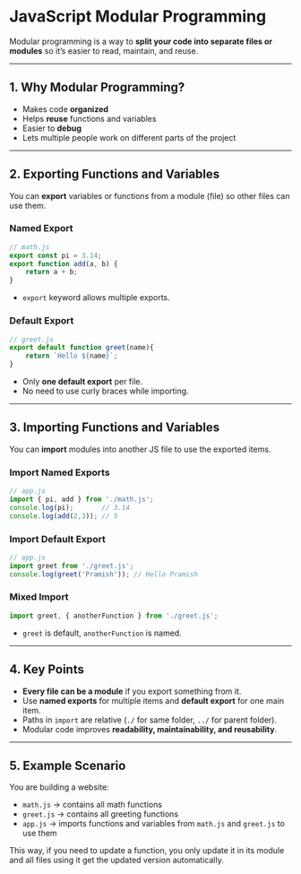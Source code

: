 # JavaScript Modular Programming

Modular programming is a way to **split your code into separate files or modules** so it’s easier to read, maintain, and reuse.

---

## 1. Why Modular Programming?

* Makes code **organized**
* Helps **reuse** functions and variables
* Easier to **debug**
* Lets multiple people work on different parts of the project

---

## 2. Exporting Functions and Variables

You can **export** variables or functions from a module (file) so other files can use them.

### Named Export

```js
// math.js
export const pi = 3.14;
export function add(a, b) {
    return a + b;
}
```

* `export` keyword allows multiple exports.

### Default Export

```js
// greet.js
export default function greet(name){
    return `Hello ${name}`;
}
```

* Only **one default export** per file.
* No need to use curly braces while importing.

---

## 3. Importing Functions and Variables

You can **import** modules into another JS file to use the exported items.

### Import Named Exports

```js
// app.js
import { pi, add } from './math.js';
console.log(pi);       // 3.14
console.log(add(2,3)); // 5
```

### Import Default Export

```js
// app.js
import greet from './greet.js';
console.log(greet('Pramish')); // Hello Pramish
```

### Mixed Import

```js
import greet, { anotherFunction } from './greet.js';
```

* `greet` is default, `anotherFunction` is named.

---

## 4. Key Points

* **Every file can be a module** if you export something from it.
* Use **named exports** for multiple items and **default export** for one main item.
* Paths in `import` are relative (`./` for same folder, `../` for parent folder).
* Modular code improves **readability, maintainability, and reusability**.

---

## 5. Example Scenario

You are building a website:

* `math.js` → contains all math functions
* `greet.js` → contains all greeting functions
* `app.js` → imports functions and variables from `math.js` and `greet.js` to use them

This way, if you need to update a function, you only update it in its module and all files using it get the updated version automatically.
